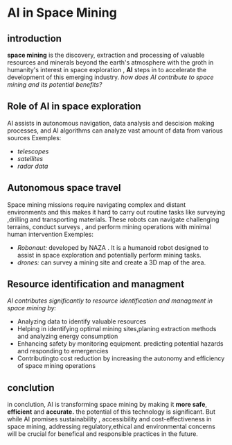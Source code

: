 # AI in Space Mining


## introduction
**space mining** is the discovery, extraction and processing of valuable resources and minerals beyond the earth's atmosphere
with the groth in humanity's interest in space exploration , **AI** steps in to accelerate the development of this emerging industry. *how does AI contribute to space mining and its potential benefits?*


## Role of AI in space exploration
 AI assists in autonomous navigation, data analysis and  descision making processes, and AI  algorithms can analyze vast amount of data from various sources 
Exemples: 
- *telescopes* 
- *satellites*
- *radar data*
  
## Autonomous space travel
Space mining missions require navigating complex and distant environments and this makes it hard to carry out routine tasks like surveying ,drilling and transporting materials. 
These robots can navigate challenging terrains, conduct surveys , and perform mining operations with minimal human intervention
Exemples:
- *Robonaut:* developed by NAZA . It is a humanoid robot designed to assist in space exploration and potentially perform mining tasks.
- *drones:* can survey a mining site and create a 3D map of the area.



## Resource identification and managment
  *AI contributes significantly to resource identification and managment in space mining by:*

- Analyzing data to identify valuable resources
- Helping in identifying optimal mining sites,planing extraction methods and  analyzing energy consumption
- Enhancing safety by monitoring equipment. predicting potential hazards and responding to emergencies
- Contributingto cost reduction by increasing the autonomy and efficiency of space mining operations 


## conclution
in conclution, AI is transforming space mining by making it **more safe**, **efficient** and **accurate.**
the potential of this technology is significant. But while AI promises sustainability , accessibility and cost-effectiveness in space mining, addressing regulatory,ethical and environmental concerns will be crucial for benefical and responsible practices in the future.
